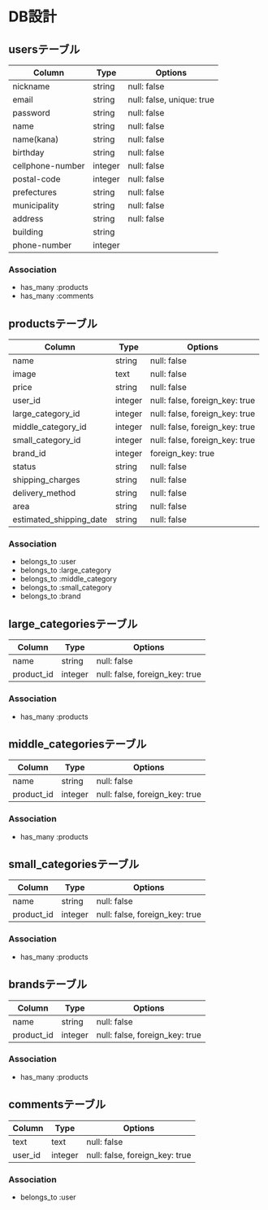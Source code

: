 # DB設計

## usersテーブル
|Column|Type|Options|
|------|----|-------|
|nickname|string|null: false|
|email|string|null: false, unique: true|
|password|string|null: false|
|name|string|null: false|
|name(kana)|string|null: false|
|birthday|string|null: false|
|cellphone-number|integer|null: false|
|postal-code|integer|null: false|
|prefectures|string|null: false|
|municipality|string|null: false|
|address|string|null: false|
|building|string||
|phone-number|integer||
### Association
- has_many :products
- has_many :comments

## productsテーブル
|Column|Type|Options|
|------|----|-------|
|name|string|null: false|
|image|text|null: false|
|price|string|null: false|
|user_id|integer|null: false, foreign_key: true|
|large_category_id|integer|null: false, foreign_key: true|
|middle_category_id|integer|null: false, foreign_key: true|
|small_category_id|integer|null: false, foreign_key: true|
|brand_id|integer|foreign_key: true|
|status|string|null: false|
|shipping_charges|string|null: false|
|delivery_method|string|null: false|
|area|string|null: false|
|estimated_shipping_date|string|null: false|
### Association
- belongs_to :user
- belongs_to :large_category
- belongs_to :middle_category
- belongs_to :small_category
- belongs_to :brand

## large_categoriesテーブル
|Column|Type|Options|
|------|----|-------|
|name|string|null: false|
|product_id|integer|null: false, foreign_key: true|
### Association
- has_many :products

## middle_categoriesテーブル
|Column|Type|Options|
|------|----|-------|
|name|string|null: false|
|product_id|integer|null: false, foreign_key: true|
### Association
- has_many :products

## small_categoriesテーブル
|Column|Type|Options|
|------|----|-------|
|name|string|null: false|
|product_id|integer|null: false, foreign_key: true|
### Association
- has_many :products

## brandsテーブル
|Column|Type|Options|
|------|----|-------|
|name|string|null: false|
|product_id|integer|null: false, foreign_key: true|
### Association
- has_many :products

## commentsテーブル
|Column|Type|Options|
|------|----|-------|
|text|text|null: false|
|user_id|integer|null: false, foreign_key: true|
### Association
- belongs_to :user
